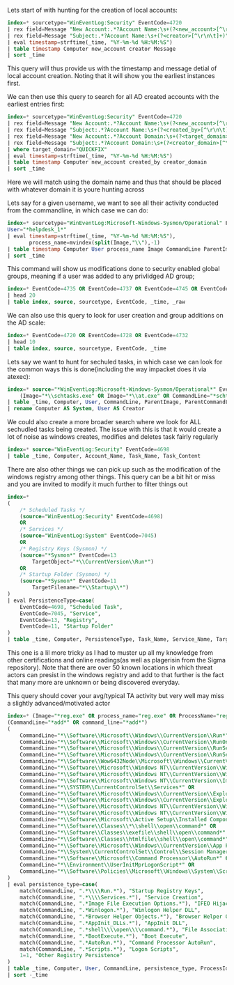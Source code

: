 
Lets start of with hunting for the creation of local accounts: 

```sql
index=* sourcetype="WinEventLog:Security" EventCode=4720
| rex field=Message "New Account:.*?Account Name:\s+(?<new_account>[^\r\n\t]+)"
| rex field=Message "Subject:.*?Account Name:\s+(?<creator>[^\r\n\t]+)"
| eval timestamp=strftime(_time, "%Y-%m-%d %H:%M:%S")
| table timestamp Computer new_account creator Message
| sort _time
```

This query will thus provide us with the timestamp and message detial of local account creation. Noting that it will show you the earliest instances first. 

We can then use this query to search for all  AD created accounts with the earliest entries first:

```sql
index=* sourcetype="WinEventLog:Security" EventCode=4720
| rex field=Message "New Account:.*?Account Name:\s+(?<new_account>[^\r\n\t]+)"
| rex field=Message "Subject:.*?Account Name:\s+(?<created_by>[^\r\n\t]+)"
| rex field=Message "New Account:.*?Account Domain:\s+(?<target_domain>[^\r\n\t]+)"
| rex field=Message "Subject:.*?Account Domain:\s+(?<creator_domain>[^\r\n\t]+)"
| where target_domain="QUICKFIX"
| eval timestamp=strftime(_time, "%Y-%m-%d %H:%M:%S")
| table timestamp Computer new_account created_by creator_domain
| sort _time
```

Here we will match using the domain name and thus that should be placed with whatever domain it is youre hunting across


Lets say for a given username, we want to see all their activity conducted from the commandline, in which case we can do: 

```sql
index=* sourcetype="WinEventLog:Microsoft-Windows-Sysmon/Operational" EventCode=1 
User="*helpdesk_1*"
| eval timestamp=strftime(_time, "%Y-%m-%d %H:%M:%S"),
       process_name=mvindex(split(Image,"\\"),-1)
| table timestamp Computer User process_name Image CommandLine ParentImage
| sort _time
```

This command will show us modifications done to security enabled global groups, meaning if a user was added to any privlidged AD group; 

```sql
index=* EventCode=4735 OR EventCode=4737 OR EventCode=4745 OR EventCode=4750 OR EventCode=4760 OR EventCode=4764 OR EventCode=4755 OR EventCode=4758
| head 20
| table index, source, sourcetype, EventCode, _time, _raw
```

We can also use this query to look for user creation and group additions on the AD scale: 

```sql
index=* EventCode=4720 OR EventCode=4728 OR EventCode=4732
| head 10
| table index, source, sourcetype, EventCode, _time
```

Lets say we want to hunt for sechuled tasks, in which case we can look for the common ways this is done(including the way impacket does it via atexec):

```sql
index=* source="*WinEventLog:Microsoft-Windows-Sysmon/Operational*" EventCode=1 
    (Image="*\\schtasks.exe" OR Image="*\\at.exe" OR CommandLine="*schtasks*" OR CommandLine="*/Create*" OR CommandLine="*/SC *")
| table _time, Computer, User, CommandLine, ParentImage, ParentCommandLine, Image
| rename Computer AS System, User AS Creator
```

We could also create a more broader search where we look for ALL sechudled tasks being created. The issue with this is that it would create a lot of noise as windows creates, modifies and deletes task fairly regularly

```sql
index=* source="WinEventLog:Security" EventCode=4698
| table _time, Computer, Account_Name, Task_Name, Task_Content
```

There are also other things we can pick up such as the modification of the windows registry among other things. This query can be a bit hit or miss and you are invited to modify it much further to filter things out

```sql
index=* 
(
    /* Scheduled Tasks */
    (source="WinEventLog:Security" EventCode=4698)
    OR
    /* Services */
    (source="WinEventLog:System" EventCode=7045)
    OR
    /* Registry Keys (Sysmon) */
    (source="*Sysmon*" EventCode=13 
        TargetObject="*\\CurrentVersion\\Run*")
    OR
    /* Startup Folder (Sysmon) */
    (source="*Sysmon*" EventCode=11
        TargetFilename="*\\Startup\\*")
)
| eval PersistenceType=case(
    EventCode=4698, "Scheduled Task",
    EventCode=7045, "Service",
    EventCode=13, "Registry",
    EventCode=11, "Startup Folder"
)
| table _time, Computer, PersistenceType, Task_Name, Service_Name, TargetObject, TargetFilename
```
This one is a lil more tricky as I had to muster up all my knowledge from other certifications and online readings(as well as plagerisin from the Sigma repository). Note that there are over 50 known locations in which threat actors can presist in the windows registry and add to that further is the fact that many more are unknown or being discovered everyday. 

This query should cover your avg/typical TA activity but very well may miss a slightly advanced/motivated actor

```sql
index=* (Image="*reg.exe" OR process_name="reg.exe" OR ProcessName="reg.exe") 
(CommandLine="*add*" OR command_line="*add*") 
(
    CommandLine="*\\Software\\Microsoft\\Windows\\CurrentVersion\\Run*" OR
    CommandLine="*\\Software\\Microsoft\\Windows\\CurrentVersion\\RunOnce*" OR
    CommandLine="*\\Software\\Microsoft\\Windows\\CurrentVersion\\RunServices*" OR
    CommandLine="*\\Software\\Microsoft\\Windows\\CurrentVersion\\RunServicesOnce*" OR
    CommandLine="*\\Software\\Wow6432Node\\Microsoft\\Windows\\CurrentVersion\\Run*" OR
    CommandLine="*\\Software\\Microsoft\\Windows NT\\CurrentVersion\\Winlogon\\Shell*" OR
    CommandLine="*\\Software\\Microsoft\\Windows NT\\CurrentVersion\\Winlogon\\Userinit*" OR
    CommandLine="*\\Software\\Microsoft\\Windows NT\\CurrentVersion\\Image File Execution Options*" OR
    CommandLine="*\\SYSTEM\\CurrentControlSet\\Services*" OR
    CommandLine="*\\Software\\Microsoft\\Windows\\CurrentVersion\\Explorer\\Browser Helper Objects*" OR
    CommandLine="*\\Software\\Microsoft\\Windows\\CurrentVersion\\Explorer\\ShellExecuteHooks*" OR
    CommandLine="*\\Software\\Microsoft\\Windows NT\\CurrentVersion\\Windows\\AppInit_DLLs*" OR
    CommandLine="*\\Software\\Microsoft\\Windows NT\\CurrentVersion\\Winlogon\\Notify*" OR
    CommandLine="*\\Software\\Microsoft\\Active Setup\\Installed Components*" OR
    CommandLine="*\\Software\\Classes\\*\\shell\\open\\command*" OR
    CommandLine="*\\Software\\Classes\\exefile\\shell\\open\\command*" OR
    CommandLine="*\\Software\\Classes\\htmlfile\\shell\\open\\command*" OR
    CommandLine="*\\Software\\Microsoft\\Windows\\CurrentVersion\\App Paths*" OR
    CommandLine="*\\System\\CurrentControlSet\\Control\\Session Manager\\BootExecute*" OR
    CommandLine="*\\Software\\Microsoft\\Command Processor\\AutoRun*" OR
    CommandLine="*\\Environment\\UserInitMprLogonScript*" OR
    CommandLine="*\\Software\\Policies\\Microsoft\\Windows\\System\\Scripts*"
)
| eval persistence_type=case(
    match(CommandLine, ".*\\\\Run.*"), "Startup Registry Keys",
    match(CommandLine, ".*\\\\Services.*"), "Service Creation",
    match(CommandLine, ".*Image File Execution Options.*"), "IFEO Hijacking", 
    match(CommandLine, ".*Winlogon.*"), "Winlogon Helper DLL",
    match(CommandLine, ".*Browser Helper Objects.*"), "Browser Helper Object",
    match(CommandLine, ".*AppInit_DLLs.*"), "AppInit DLL",
    match(CommandLine, ".*shell\\\\open\\\\command.*"), "File Association Hijacking",
    match(CommandLine, ".*BootExecute.*"), "Boot Execute",
    match(CommandLine, ".*AutoRun.*"), "Command Processor AutoRun",
    match(CommandLine, ".*Scripts.*"), "Logon Scripts",
    1=1, "Other Registry Persistence"
)
| table _time, Computer, User, CommandLine, persistence_type, ProcessId, ParentProcessName
| sort -_time
```
